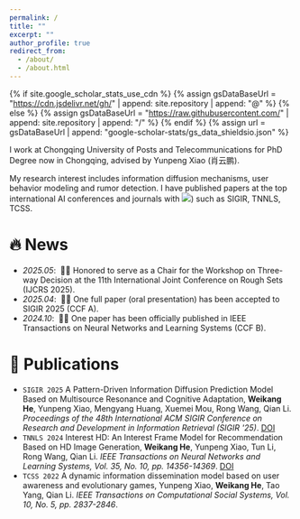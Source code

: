 ```yaml
---
permalink: /
title: ""
excerpt: ""
author_profile: true
redirect_from: 
  - /about/
  - /about.html
---
```


{% if site.google_scholar_stats_use_cdn %}
{% assign gsDataBaseUrl = "https://cdn.jsdelivr.net/gh/" | append: site.repository | append: "@" %}
{% else %}
{% assign gsDataBaseUrl = "https://raw.githubusercontent.com/" | append: site.repository | append: "/" %}
{% endif %}
{% assign url = gsDataBaseUrl | append: "google-scholar-stats/gs_data_shieldsio.json" %}

<span class='anchor' id='about-me'></span>

I work at Chongqing University of Posts and Telecommunications for PhD Degree now in Chongqing, advised by Yunpeng Xiao (肖云鹏).

My research interest includes information diffusion mechanisms, user behavior modeling and rumor detection. I have published papers at the top international AI conferences and journals with <a href='https://scholar.google.com/citations?user=DhtAFkwAAAAJ'><img src="https://img.shields.io/endpoint?url={{ url | url_encode }}&logo=Google%20Scholar&labelColor=f6f6f6&color=9cf&style=flat&label=citations"></a>) such as SIGIR, TNNLS, TCSS.

# 🔥 News
- *2025.05*:  🎉🎉 Honored to serve as a Chair for the Workshop on Three-way Decision at the 11th International Joint Conference on Rough Sets (IJCRS 2025).
- *2025.04*:  🎉🎉 One full paper (oral presentation) has been accepted to SIGIR 2025 (CCF A).
- *2024.10*:  🎉🎉 One paper has been officially published in IEEE Transactions on Neural Networks and Learning Systems (CCF B).

# 📝 Publications

- ``SIGIR 2025`` A Pattern-Driven Information Diffusion Prediction Model Based on Multisource Resonance and Cognitive Adaptation, **Weikang He**, Yunpeng Xiao, Mengyang Huang, Xuemei Mou, Rong Wang, Qian Li. *Proceedings of the 48th International ACM SIGIR Conference on Research and Development in Information Retrieval (SIGIR '25)*. [DOI](https://doi.org/10.1145/3726302.3729883)
- ``TNNLS 2024`` Interest HD: An Interest Frame Model for Recommendation Based on HD Image Generation, **Weikang He**, Yunpeng Xiao, Tun Li, Rong Wang, Qian Li. *IEEE Transactions on Neural Networks and Learning Systems, Vol. 35, No. 10, pp. 14356-14369*. [DOI](https://doi.org/10.1109/TNNLS.2023.3278673)
- ``TCSS 2022`` A dynamic information dissemination model based on user awareness and evolutionary games, Yunpeng Xiao, **Weikang He**, Tao Yang, Qian Li. *IEEE Transactions on Computational Social Systems, Vol. 10, No. 5, pp. 2837-2846*.

<!--
[**Project**](https://scholar.google.com/citations?view_op=view_citation&hl=zh-CN&user=DhtAFkwAAAAJ&citation_for_view=DhtAFkwAAAAJ:ALROH1vI_8AC) <strong><span class='show_paper_citations' data='DhtAFkwAAAAJ:ALROH1vI_8AC'></span></strong>
- Lorem ipsum dolor sit amet, consectetur adipiscing elit. Vivamus ornare aliquet ipsum, ac tempus justo dapibus sit amet. 
</div>
</div>

- [Lorem ipsum dolor sit amet, consectetur adipiscing elit. Vivamus ornare aliquet ipsum, ac tempus justo dapibus sit amet](https://github.com), A, B, C, **CVPR 2020**

# 🎖 Honors and Awards
- *2021.10* Lorem ipsum dolor sit amet, consectetur adipiscing elit. Vivamus ornare aliquet ipsum, ac tempus justo dapibus sit amet. 
- *2021.09* Lorem ipsum dolor sit amet, consectetur adipiscing elit. Vivamus ornare aliquet ipsum, ac tempus justo dapibus sit amet. 

# 📖 Educations
- *2019.06 - 2022.04 (now)*, Lorem ipsum dolor sit amet, consectetur adipiscing elit. Vivamus ornare aliquet ipsum, ac tempus justo dapibus sit amet. 
- *2015.09 - 2019.06*, Lorem ipsum dolor sit amet, consectetur adipiscing elit. Vivamus ornare aliquet ipsum, ac tempus justo dapibus sit amet. 

# 💬 Invited Talks
- *2021.06*, Lorem ipsum dolor sit amet, consectetur adipiscing elit. Vivamus ornare aliquet ipsum, ac tempus justo dapibus sit amet. 
- *2021.03*, Lorem ipsum dolor sit amet, consectetur adipiscing elit. Vivamus ornare aliquet ipsum, ac tempus justo dapibus sit amet.  \| [\[video\]](https://github.com/)

# 💻 Internships
- *2019.05 - 2020.02*, [Lorem](https://github.com/), China.
-->
